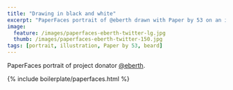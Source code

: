 ```yaml
---
title: "Drawing in black and white"
excerpt: "PaperFaces portrait of @eberth drawn with Paper by 53 on an iPad."
image: 
  feature: /images/paperfaces-eberth-twitter-lg.jpg
  thumb: /images/paperfaces-eberth-twitter-150.jpg
tags: [portrait, illustration, Paper by 53, beard]
---
```


PaperFaces portrait of project donator [@eberth](http://twitter.com/eberth).

{% include boilerplate/paperfaces.html %}